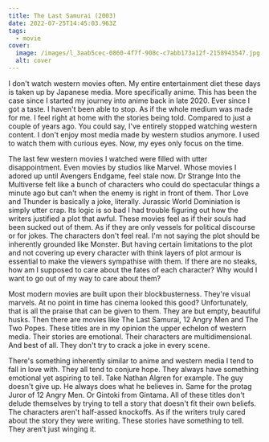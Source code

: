 ```yaml
---
title: The Last Samurai (2003)
date: 2022-07-25T14:45:03.963Z
tags:
  - movie
cover:
  image: /images/l_3aab5cec-0860-4f7f-908c-c7abb173a12f-2158943547.jpg
  alt: cover
---
```

I don't watch western movies often. My entire entertainment diet these days is taken up by Japanese media. More specifically anime. This has been the case since I started my journey into anime back in late 2020. Ever since I got a taste. I haven't been able to stop. As if the whole medium was made for me. I feel right at home with the stories being told. Compared to just a couple of years ago. You could say, I've entirely stopped watching western content. I don't enjoy most media made by western studios anymore. I used to watch them with curious eyes. Now, my eyes only focus on the time.

The last few western movies I watched were filled with utter disappointment. Even movies by studios like Marvel. Whose movies I adored up until Avengers Endgame, feel stale now. Dr Strange Into the Multiverse felt like a bunch of characters who could do spectacular things a minute ago but can't when the enemy is right in front of them. Thor Love and Thunder is basically a joke, literally. Jurassic World Dominiation is simply utter crap. Its logic is so bad I had trouble figuring out how the writers justified a plot that awful. These movies feel as if their souls had been sucked out of them. As if they are only vessels for political discourse or for jokes. The characters don't feel real. I'm not saying the plot should be inherently grounded like Monster. But having certain limitations to the plot and not covering up every character with think layers of plot armour is essential to make the viewers sympathise with them. If there are no steaks, how am I supposed to care about the fates of each character? Why would I want to go out of my way to care about them?

Most modern movies are built upon their blockbusterness. They're visual marvels. At no point in time has cinema looked this good? Unfortunately, that is all the praise that can be given to them. They are but empty, beautiful husks. Then there are movies like The Last Samurai, 12 Angry Men and The Two Popes. These titles are in my opinion the upper echelon of western media. Their stories are emotional. Their characters are multidimensional. And best of all. They don't try to crack a joke in every scene. 

There's something inherently similar to anime and western media I tend to fall in love with. They all tend to conjure hope. They always have something emotional yet aspiring to tell. Take Nathan Algren for example. The guy doesn't give up. He always does what he believes in. Same for the protag Juror of 12 Angry Men. Or Gintoki from Gintama. All of these titles don't delude themselves by trying to tell a story that doesn't fit their own beliefs. The characters aren't half-assed knockoffs. As if the writers truly cared about the story they were writing. These stories have something to tell. They aren't just winging it.